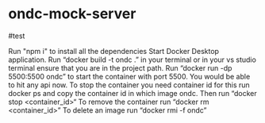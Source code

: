 # ondc-mock-server
#test

Run "npm i" to install all the dependencies
Start Docker Desktop application.
Run “docker build -t ondc .” in your terminal or in your vs studio terminal ensure that you are in the project path.
Run “docker run -dp 5500:5500 ondc” to start the container with port 5500.
You would be able to hit any api now.
To stop the container you need container id for this run docker ps and copy the container id in which image ondc. Then run “docker stop <container_id>“
To remove the container run “docker rm <container_id>”
To delete an image run “docker rmi -f ondc”